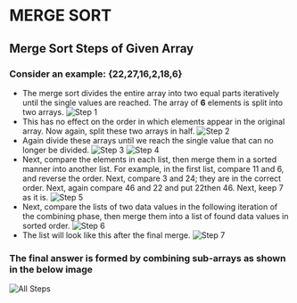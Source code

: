 # MERGE SORT

## Merge Sort Steps of Given Array 

### Consider an example: {22,27,16,2,18,6}

- The merge sort divides the entire array into two equal parts iteratively until the single values are reached. The array of **6** elements is split into two arrays.
![Step 1](/assets/mergesort1.png "Step 1")
- This has no effect on the order in which elements appear in the original array. Now again, split these two arrays in half.
![Step 2](/assets/mergesort2.png "Step 2")
- Again divide these arrays until we reach the single value that can no longer be divided.
![Step 3](/assets/mergesort3.png "Step 3")
![Step 4](/assets/mergesort4.png "Step 4")
- Next, compare the elements in each list, then merge them in a sorted manner into another list. For example, in the first list, compare 11 and 6, and reverse the order. Next, compare 3 and 24; they are in the correct order. Next, again compare 46 and 22 and put 22then 46. Next, keep 7 as it is.
![Step 5](/assets/mergesort5.png "Step 5")
- Next, compare the lists of two data values in the following iteration of the combining phase, then merge them into a list of found data values in sorted order.
![Step 6](/assets/mergesort6.png "Step 6")
- The list will look like this after the final merge.
![Step 7](/assets/mergesort7.png "Step 7")

### The final answer is formed by combining sub-arrays as shown in the below image
![All Steps](/assets/MergeSort.png "All Steps")
